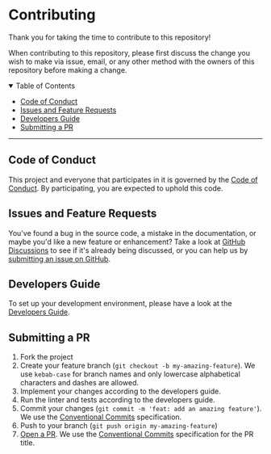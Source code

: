 # Contributing

Thank you for taking the time to contribute to this repository!

When contributing to this repository, please first discuss the change you wish to make via issue, email, or any other
method with the owners of this repository before making a change.

<details open="open">
<summary>Table of Contents</summary>

- [Code of Conduct](#code-of-conduct)
- [Issues and Feature Requests](#issues-and-feature-requests)
- [Developers Guide](#developers-guide)
- [Submitting a PR](#submitting-a-pr)

</details>

---

## Code of Conduct

This project and everyone that participates in it is governed by the [Code of Conduct](../../docs/CODE_OF_CONDUCT.md).
By participating, you are expected to uphold this code.

## Issues and Feature Requests

You've found a bug in the source code, a mistake in the documentation, or maybe you'd like a new feature or enhancement?
Take a look at [GitHub Discussions](../../discussions) to see if it's already being discussed, or you can help us by
[submitting an issue on GitHub](../../issues).

## Developers Guide

To set up your development environment, please have a look at the [Developers Guide](../../DEVELOPER.md).

## Submitting a PR

1. Fork the project
2. Create your feature branch (`git checkout -b my-amazing-feature`). We use `kebab-case` for branch names and only
   lowercase alphabetical characters and dashes are allowed.
3. Implement your changes according to the developers guide.
4. Run the linter and tests according to the developers guide.
5. Commit your changes (`git commit -m 'feat: add an amazing feature'`). We use the
   [Conventional Commits](https://www.conventionalcommits.org) specification.
6. Push to your branch (`git push origin my-amazing-feature`)
7. [Open a PR](../../compare?expand=1). We use the
   [Conventional Commits](https://www.conventionalcommits.org) specification for the PR title.
